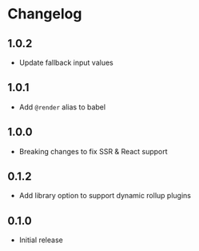 # Changelog

## 1.0.2

- Update fallback input values

## 1.0.1

- Add `@render` alias to babel

## 1.0.0

- Breaking changes to fix SSR & React support

## 0.1.2

- Add library option to support dynamic rollup plugins

## 0.1.0

- Initial release
